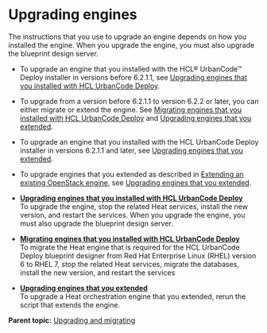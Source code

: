 # Upgrading engines

The instructions that you use to upgrade an engine depends on how you installed the engine. When you upgrade the engine, you must also upgrade the blueprint design server.

-   To upgrade an engine that you installed with the HCL® UrbanCode™ Deploy installer in versions before 6.2.1.1, see [Upgrading engines that you installed with HCL UrbanCode Deploy](upgrade_engine_ucdp.md).
-   To upgrade from a version before 6.2.1.1 to version 6.2.2 or later, you can either migrate or extend the engine. See [Migrating engines that you installed with HCL UrbanCode Deploy](migrate_engine_ucdp_script.md#) and [Upgrading engines that you extended](upgrade_engine_extended.md).
-   To upgrade an engine that you installed with the HCL UrbanCode Deploy installer in versions 6.2.1.1 and later, see [Upgrading engines that you extended](upgrade_engine_extended.md).
-   To upgrade engines that you extended as described in [Extending an existing OpenStack engine](extending_an_engine_for_openstack.md), see [Upgrading engines that you extended](upgrade_engine_extended.md).

-   **[Upgrading engines that you installed with HCL UrbanCode Deploy](../../com.edt.doc/topics/upgrade_engine_ucdp.md)**  
To upgrade the engine, stop the related Heat services, install the new version, and restart the services. When you upgrade the engine, you must also upgrade the blueprint design server.
-   **[Migrating engines that you installed with HCL UrbanCode Deploy](../../com.edt.doc/topics/migrate_engine_ucdp_script.md)**  
To migrate the Heat engine that is required for the HCL UrbanCode Deploy blueprint designer from Red Hat Enterprise Linux \(RHEL\) version 6 to RHEL 7, stop the related Heat services, migrate the databases, install the new version, and restart the services
-   **[Upgrading engines that you extended](../../com.edt.doc/topics/upgrade_engine_extended.md)**  
To upgrade a Heat orchestration engine that you extended, rerun the script that extends the engine.

**Parent topic:** [Upgrading and migrating](../../com.udeploy.doc/topics/c_node_upgrading.md)

